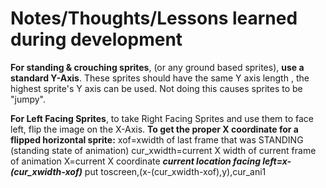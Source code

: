 # Notes/Thoughts/Lessons learned during development

**For standing & crouching sprites**, (or any ground based sprites), **use a standard Y-Axis**. These sprites should have the same Y axis 
length , the highest sprite's Y axis can be used. Not doing this causes sprites to be "jumpy". 

**For Left Facing Sprites**, to take Right Facing Sprites and use them to face left, flip the image on the X-Axis. 
**To get the proper X coordinate for a flipped horizontal sprite:**
xof=xwidth of last frame that was STANDING (standing state of animation)
cur_xwidth=current X width of current frame of animation
X=current X coordinate
**_current location facing left=x-(cur_xwidth-xof)_**
put toscreen,(x-(cur_xwidth-xof),y),cur_ani1




